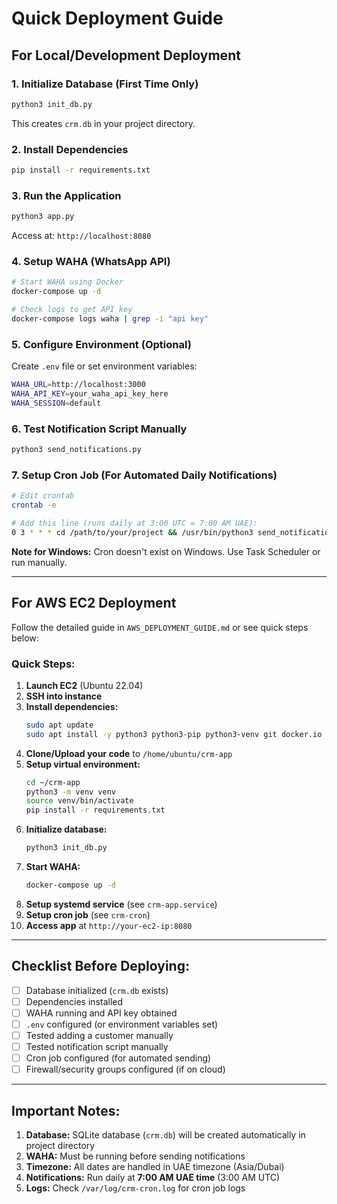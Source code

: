 # Quick Deployment Guide

## For Local/Development Deployment

### 1. Initialize Database (First Time Only)
```bash
python3 init_db.py
```
This creates `crm.db` in your project directory.

### 2. Install Dependencies
```bash
pip install -r requirements.txt
```

### 3. Run the Application
```bash
python3 app.py
```
Access at: `http://localhost:8080`

### 4. Setup WAHA (WhatsApp API)
```bash
# Start WAHA using Docker
docker-compose up -d

# Check logs to get API key
docker-compose logs waha | grep -i "api key"
```

### 5. Configure Environment (Optional)
Create `.env` file or set environment variables:
```bash
WAHA_URL=http://localhost:3000
WAHA_API_KEY=your_waha_api_key_here
WAHA_SESSION=default
```

### 6. Test Notification Script Manually
```bash
python3 send_notifications.py
```

### 7. Setup Cron Job (For Automated Daily Notifications)
```bash
# Edit crontab
crontab -e

# Add this line (runs daily at 3:00 UTC = 7:00 AM UAE):
0 3 * * * cd /path/to/your/project && /usr/bin/python3 send_notifications.py >> /var/log/crm-cron.log 2>&1
```

**Note for Windows:** Cron doesn't exist on Windows. Use Task Scheduler or run manually.

---

## For AWS EC2 Deployment

Follow the detailed guide in `AWS_DEPLOYMENT_GUIDE.md` or see quick steps below:

### Quick Steps:
1. **Launch EC2** (Ubuntu 22.04)
2. **SSH into instance**
3. **Install dependencies:**
   ```bash
   sudo apt update
   sudo apt install -y python3 python3-pip python3-venv git docker.io docker-compose
   ```
4. **Clone/Upload your code** to `/home/ubuntu/crm-app`
5. **Setup virtual environment:**
   ```bash
   cd ~/crm-app
   python3 -m venv venv
   source venv/bin/activate
   pip install -r requirements.txt
   ```
6. **Initialize database:**
   ```bash
   python3 init_db.py
   ```
7. **Start WAHA:**
   ```bash
   docker-compose up -d
   ```
8. **Setup systemd service** (see `crm-app.service`)
9. **Setup cron job** (see `crm-cron`)
10. **Access app** at `http://your-ec2-ip:8080`

---

## Checklist Before Deploying:

- [ ] Database initialized (`crm.db` exists)
- [ ] Dependencies installed
- [ ] WAHA running and API key obtained
- [ ] `.env` configured (or environment variables set)
- [ ] Tested adding a customer manually
- [ ] Tested notification script manually
- [ ] Cron job configured (for automated sending)
- [ ] Firewall/security groups configured (if on cloud)

---

## Important Notes:

1. **Database:** SQLite database (`crm.db`) will be created automatically in project directory
2. **WAHA:** Must be running before sending notifications
3. **Timezone:** All dates are handled in UAE timezone (Asia/Dubai)
4. **Notifications:** Run daily at **7:00 AM UAE time** (3:00 AM UTC)
5. **Logs:** Check `/var/log/crm-cron.log` for cron job logs

